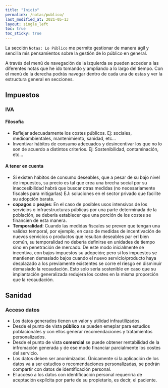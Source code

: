 ```yaml
---
title: "Inicio"
permalink: /notas/publico/
last_modified_at: 2021-05-13
layout: single_left
toc: true
toc_sticky: true
---
```


La sección `Notas: Lo Público` me permite gestionar de manera ágil y sencilla mis pensamientos sobre la gestión de lo público en general.

A través del menú de navegación de la izquierda se pueden acceder a las diferentes notas que he ido tomando y ampliando a lo largo del tiempo. Con el menú de la derecha podrás navegar dentro de cada una de estas y ver la estructura general en secciones.


## Impuestos

### IVA
#### Filosofía
- Reflejar adecuadamente los costes públicos. Ej: sociales, medioambientales, mantenimiento, sanidad, etc...
- Inventivar hábitos de consumo adecuados y desincentivar los que no lo son de acuerdo a distintos criterios. Ej: Sostenibilidad, contaminación, etc...

#### A tener en cuenta
- Si existen hábitos de consumo deseables, que a pesar de su bajo nivel de impuestos, su precio es tal que crea una brecha social por su inaccesibilidad habrá que buscar otras medidas (no necesariamente fiscales para mitigarlas) EJ: soluciones en el sector privado que facilite su adopción barata.
- **copagos** o **peajes**: En el caso de posibles usos intensivos de los servicios o infraestructuras públicas por una parte determinada de la población, se debería establecer que una porción de los costes se financien de esta manera. 
- **Temporalidad**: Cuando las medidas fiscales se preven que tengan una validez temporal, por ejemplo, en caso de medidas de incentivación de nuevos servicios o productos que resultan deseables par erl bien común, su temporalidad no debería definirse en unidades de tiempo sino en penetración de mercado. De este modo inicialmente se incentiva, con bajos impuestos su adopción; pero si los impuestos se mantienen demasiado bajos cuando el nuevo servicio/producto haya desplazado a los previamente existentes se corre el riesgo en disminuir demasiado la recaudación. Esto solo sería sostenible en caso que su implantación generalizada redujera los costes en la misma proporción que la recaudación.

## Sanidad
### Acceso datos

- Los datos generados tienen un valor y utilidad infrautilizados.
- Desde el punto de vista **público** se pueden emeplar para estudios poblacionales y con ellos generar recomendaciones y tratamientos personalizados.
- Desde el punto de vista **comercial** se puede obtener rentabilidad de la infromación generada y de ese modo financiar parcialmente los costes del servicio.
- Los datos deben ser anonimizados. Únicamente si la aplicación de los datos va a ser estudios o recomendaciones personalizadas, se podrán compartir con datos de identificación personal.
- El acceso a los datos con identificación personal requeriría de aceptación explícita por parte de su propietario, es decir, el paciente.
